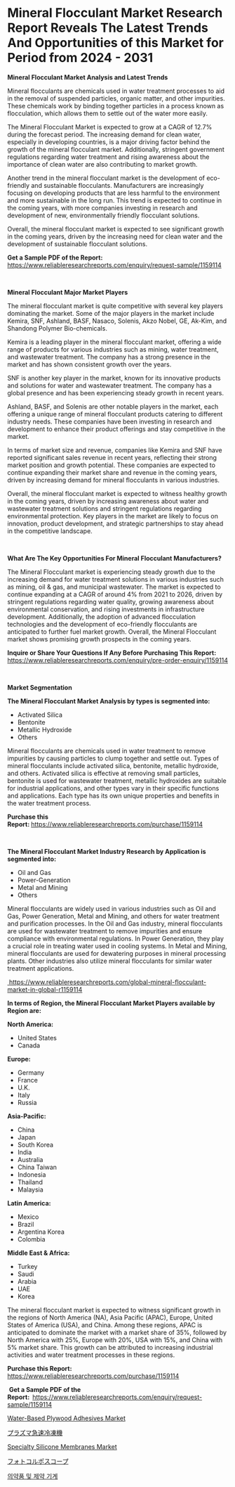 <p><h1>Mineral Flocculant Market Research Report Reveals The Latest Trends And Opportunities of this Market for Period from 2024 - 2031</h1></p><p><strong>Mineral Flocculant Market Analysis and Latest Trends</strong></p>
<p><p>Mineral flocculants are chemicals used in water treatment processes to aid in the removal of suspended particles, organic matter, and other impurities. These chemicals work by binding together particles in a process known as flocculation, which allows them to settle out of the water more easily.</p><p>The Mineral Flocculant Market is expected to grow at a CAGR of 12.7% during the forecast period. The increasing demand for clean water, especially in developing countries, is a major driving factor behind the growth of the mineral flocculant market. Additionally, stringent government regulations regarding water treatment and rising awareness about the importance of clean water are also contributing to market growth.</p><p>Another trend in the mineral flocculant market is the development of eco-friendly and sustainable flocculants. Manufacturers are increasingly focusing on developing products that are less harmful to the environment and more sustainable in the long run. This trend is expected to continue in the coming years, with more companies investing in research and development of new, environmentally friendly flocculant solutions.</p><p>Overall, the mineral flocculant market is expected to see significant growth in the coming years, driven by the increasing need for clean water and the development of sustainable flocculant solutions.</p></p>
<p><strong>Get a Sample PDF of the Report:&nbsp;</strong> <a href="https://www.reliableresearchreports.com/enquiry/request-sample/1159114">https://www.reliableresearchreports.com/enquiry/request-sample/1159114</a></p>
<p>&nbsp;</p>
<p><strong>Mineral Flocculant Major Market Players</strong></p>
<p><p>The mineral flocculant market is quite competitive with several key players dominating the market. Some of the major players in the market include Kemira, SNF, Ashland, BASF, Nasaco, Solenis, Akzo Nobel, GE, Ak-Kim, and Shandong Polymer Bio-chemicals.</p><p>Kemira is a leading player in the mineral flocculant market, offering a wide range of products for various industries such as mining, water treatment, and wastewater treatment. The company has a strong presence in the market and has shown consistent growth over the years. </p><p>SNF is another key player in the market, known for its innovative products and solutions for water and wastewater treatment. The company has a global presence and has been experiencing steady growth in recent years.</p><p>Ashland, BASF, and Solenis are other notable players in the market, each offering a unique range of mineral flocculant products catering to different industry needs. These companies have been investing in research and development to enhance their product offerings and stay competitive in the market.</p><p>In terms of market size and revenue, companies like Kemira and SNF have reported significant sales revenue in recent years, reflecting their strong market position and growth potential. These companies are expected to continue expanding their market share and revenue in the coming years, driven by increasing demand for mineral flocculants in various industries. </p><p>Overall, the mineral flocculant market is expected to witness healthy growth in the coming years, driven by increasing awareness about water and wastewater treatment solutions and stringent regulations regarding environmental protection. Key players in the market are likely to focus on innovation, product development, and strategic partnerships to stay ahead in the competitive landscape.</p></p>
<p>&nbsp;</p>
<p><strong>What Are The Key Opportunities For Mineral Flocculant Manufacturers?</strong></p>
<p><p>The Mineral Flocculant market is experiencing steady growth due to the increasing demand for water treatment solutions in various industries such as mining, oil & gas, and municipal wastewater. The market is expected to continue expanding at a CAGR of around 4% from 2021 to 2026, driven by stringent regulations regarding water quality, growing awareness about environmental conservation, and rising investments in infrastructure development. Additionally, the adoption of advanced flocculation technologies and the development of eco-friendly flocculants are anticipated to further fuel market growth. Overall, the Mineral Flocculant market shows promising growth prospects in the coming years.</p></p>
<p><strong>Inquire or Share Your Questions If Any Before Purchasing This Report:</strong> <a href="https://www.reliableresearchreports.com/enquiry/pre-order-enquiry/1159114">https://www.reliableresearchreports.com/enquiry/pre-order-enquiry/1159114</a></p>
<p>&nbsp;</p>
<p><strong>Market Segmentation</strong></p>
<p><strong>The Mineral Flocculant Market Analysis by types is segmented into:</strong></p>
<p><ul><li>Activated Silica</li><li>Bentonite</li><li>Metallic Hydroxide</li><li>Others</li></ul></p>
<p><p>Mineral flocculants are chemicals used in water treatment to remove impurities by causing particles to clump together and settle out. Types of mineral flocculants include activated silica, bentonite, metallic hydroxide, and others. Activated silica is effective at removing small particles, bentonite is used for wastewater treatment, metallic hydroxides are suitable for industrial applications, and other types vary in their specific functions and applications. Each type has its own unique properties and benefits in the water treatment process.</p></p>
<p><strong>Purchase this Report:&nbsp;</strong><a href="https://www.reliableresearchreports.com/purchase/1159114">https://www.reliableresearchreports.com/purchase/1159114</a></p>
<p>&nbsp;</p>
<p><strong>The Mineral Flocculant Market Industry Research by Application is segmented into:</strong></p>
<p><ul><li>Oil and Gas</li><li>Power-Generation</li><li>Metal and Mining</li><li>Others</li></ul></p>
<p><p>Mineral flocculants are widely used in various industries such as Oil and Gas, Power Generation, Metal and Mining, and others for water treatment and purification processes. In the Oil and Gas industry, mineral flocculants are used for wastewater treatment to remove impurities and ensure compliance with environmental regulations. In Power Generation, they play a crucial role in treating water used in cooling systems. In Metal and Mining, mineral flocculants are used for dewatering purposes in mineral processing plants. Other industries also utilize mineral flocculants for similar water treatment applications.</p></p>
<p><a href="https://www.reliableresearchreports.com/global-mineral-flocculant-market-in-global-r1159114">&nbsp;https://www.reliableresearchreports.com/global-mineral-flocculant-market-in-global-r1159114</a></p>
<p><strong>In terms of Region, the Mineral Flocculant Market Players available by Region are:</strong></p>
<p>
    <p> <strong> North America: </strong>
        <ul>
            <li>United States</li>
            <li>Canada</li>
        </ul>
        </p> 
    <p> <strong> Europe: </strong>
        <ul>
            <li>Germany</li>
            <li>France</li>
            <li>U.K.</li>
            <li>Italy</li>
            <li>Russia</li>
        </ul>
        </p> 
    <p> <strong> Asia-Pacific: </strong>
        <ul>
            <li>China</li>
            <li>Japan</li>
            <li>South Korea</li>
            <li>India</li>
            <li>Australia</li>
            <li>China Taiwan</li>
            <li>Indonesia</li>
            <li>Thailand</li>
            <li>Malaysia</li>
        </ul>
        </p> 
    <p> <strong> Latin America: </strong>
        <ul>
            <li>Mexico</li>
            <li>Brazil</li>
            <li>Argentina Korea</li>
            <li>Colombia</li>
        </ul>
        </p> 
    <p> <strong> Middle East & Africa: </strong>
        <ul>
            <li>Turkey</li>
            <li>Saudi</li>
            <li>Arabia</li>
            <li>UAE</li>
            <li>Korea</li>
        </ul>
    </p>
    </p>
<p><p>The mineral flocculant market is expected to witness significant growth in the regions of North America (NA), Asia Pacific (APAC), Europe, United States of America (USA), and China. Among these regions, APAC is anticipated to dominate the market with a market share of 35%, followed by North America with 25%, Europe with 20%, USA with 15%, and China with 5% market share. This growth can be attributed to increasing industrial activities and water treatment processes in these regions.</p></p>
<p><strong>Purchase this Report: </strong><a href="https://www.reliableresearchreports.com/purchase/1159114">https://www.reliableresearchreports.com/purchase/1159114</a></p>
<p>&nbsp;<strong>Get a Sample PDF of the Report:&nbsp;&nbsp;</strong><a href="https://www.reliableresearchreports.com/enquiry/request-sample/1159114">https://www.reliableresearchreports.com/enquiry/request-sample/1159114</a></p>
<p><strong></strong></p>
<p><p><a href="https://github.com/mauripalmi/Market-Research-Report-List-3/blob/main/water-based-plywood-adhesives-market.md">Water-Based Plywood Adhesives Market</a></p><p><a href="https://github.com/oqoeusbvpadwjs08/Market-Research-Report-List-2/blob/main/469611388499.md">プラズマ急速冷凍機</a></p><p><a href="https://github.com/nicoletavirag/Market-Research-Report-List-3/blob/main/specialty-silicone-membranes-market.md">Specialty Silicone Membranes Market</a></p><p><a href="https://github.com/KaliMetz2023/Market-Research-Report-List-1/blob/main/275705088498.md">フォトコルポスコープ</a></p><p><a href="https://github.com/KoleLedner/Market-Research-Report-List-1/blob/main/386485181160.md">의약품 및 제약 기계</a></p></p>